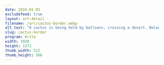```yaml
---
date: 2016-01-01
excludefeed: true
layout: art-detail
filename: /art/cactus-border.webp
alt_text: "A cactus is being held by balloons, crossing a desert. Below is the United States border, and a car is seen revving in the distance."
slug: cactus-border
program: Krita
width: 1920
height: 1371
thumb_width: 512
thumb_height: 366
---
```

